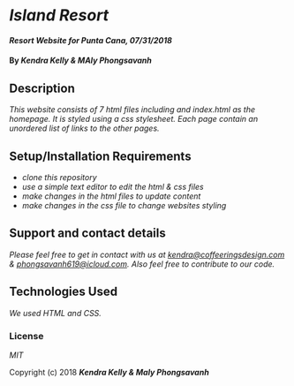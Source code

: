 # _Island Resort_

#### _Resort Website for Punta Cana, 07/31/2018_

#### By _**Kendra Kelly & MAly Phongsavanh**_

## Description

_This website consists of 7 html files including and index.html as the homepage. It is styled using a css stylesheet. Each page contain an unordered list of links to the other pages._

## Setup/Installation Requirements

* _clone this repository_
* _use a simple text editor to edit the html & css files_
* _make changes in the html files to update content_
* _make changes in the css file to change websites styling_


## Support and contact details

_Please feel free to get in contact with us at kendra@coffeeringsdesign.com & phongsavanh619@icloud.com. Also feel free to contribute to our code._

## Technologies Used

_We used HTML and CSS._

### License

*MIT*

Copyright (c) 2018 **_Kendra Kelly & Maly Phongsavanh_**
